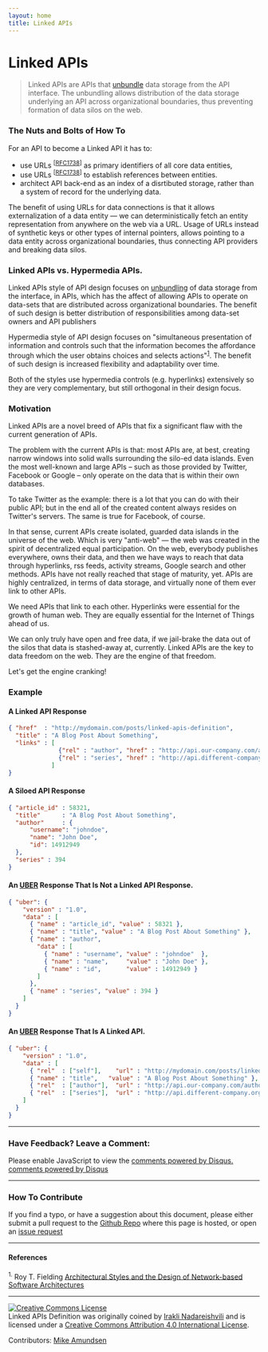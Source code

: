 ```yaml
---
layout: home
title: Linked APIs
---
```


# Linked APIs

> Linked APIs are APIs that [unbundle](http://www.vox.com/2014/6/24/5840248/the-powerful-economic-principle-behind-yo) data storage from the API interface. The unbundling allows distribution of the data storage underlying an API across organizational boundaries, thus preventing formation of data silos on the web.

### The Nuts and Bolts of How To

For an API to become a Linked API it has to:

- use URLs <sup>[[RFC1738](http://www.ietf.org/rfc/rfc1738.txt)]</sup> as primary identifiers of all core data entities, 
- use URLs <sup>[[RFC1738](http://www.ietf.org/rfc/rfc1738.txt)]</sup> to establish references between entities.
- architect API back-end as an index of a disrtibuted storage, rather than a system of record for the underlying data.

The benefit of using URLs for data connections is that it allows externalization of a data entity — we can deterministically fetch an entity representation from anywhere on the web via a URL. Usage of URLs instead of synthetic keys or other types of internal pointers, allows pointing to a data entity across organizational boundaries, thus connecting API providers and breaking data silos.

### Linked APIs vs. Hypermedia APIs.

Linked APIs style of API design focuses on [unbundling](http://www.vox.com/2014/6/24/5840248/the-powerful-economic-principle-behind-yo) of data storage from the interface, in APIs, which has the affect of allowing APIs to operate on data-sets that are distributed across organizational boundaries. The benefit of such design is better distribution of responsibilities among data-set owners and API publishers

Hypermedia style of API design focuses on "simultaneous presentation of information and controls such that the information becomes the affordance through which the user obtains choices and selects actions"<sup><a href="#fn1" id="ref1">1</a></sup>. The benefit of such design is increased flexibility and adaptability over time.  

Both of the styles use hypermedia controls (e.g. hyperlinks) extensively so they are very complementary, but still orthogonal in their design focus.

### Motivation

Linked APIs are a novel breed of APIs that fix a significant flaw with the current generation of APIs.

The problem with the current APIs is that: most APIs are, at best, creating narrow windows into solid walls surrounding the silo-ed data islands. Even the most well-known and large APIs – such as those provided by Twitter, Facebook or Google – only operate on the data that is within their own databases.

To take Twitter as the example: there is a lot that you can do with their public API; but in the end all of the created content always resides on Twitter's servers. The same is true for Facebook, of course. 

In that sense, current APIs create isolated, guarded data islands in the universe of the web. Which is very "anti-web" — the web was created in the spirit of decentralized equal participation. On the web, everybody publishes everywhere, owns their data, and then we have ways to reach that data through hyperlinks, rss feeds, activity streams, Google search and other methods. APIs have not really reached that stage of maturity, yet. APIs are highly centralized, in terms of data storage, and virtually none of them ever link to other APIs.

We need APIs that link to each other. Hyperlinks were essential for the growth of human web. They are equally essential for the Internet of Things ahead of us. 

We can only truly have open and free data, if we jail-brake the data out of the silos that data is stashed-away at, currently. Linked APIs are the key to data freedom on the web. They are the engine of that freedom. 

Let's get the engine cranking!

### Example

#### A Linked API Response

```json
{ "href"  : "http://mydomain.com/posts/linked-apis-definition",
  "title" : "A Blog Post About Something",
  "links" : [
              {"rel" : "author", "href" : "http://api.our-company.com/authors/johndoe"},
              {"rel" : "series", "href" : "http://api.different-company.org/someseries"}
            ]
}
```     

#### A Siloed API Response

```json
{ "article_id" : 58321,
  "title"      : "A Blog Post About Something",
  "author"     : {
      "username": "johndoe",
      "name": "John Doe",
      "id": 14912949
  }, 
  "series" : 394
}
```    

#### An [UBER](https://rawgit.com/mamund/media-types/master/uber-hypermedia.html) Response That Is Not a Linked API Response.

```json
{ "uber": {
    "version" : "1.0",
    "data" : [
      { "name" : "article_id", "value" : 58321 },
      { "name" : "title", "value" : "A Blog Post About Something" },
      { "name" : "author",
        "data" : [
          { "name" : "username", "value" : "johndoe"  },
          { "name" : "name",     "value" : "John Doe" },
          { "name" : "id",       "value" : 14912949 }
        ]
      },
      { "name" : "series", "value" : 394 }
    ]    
  }
}
```

#### An [UBER](https://rawgit.com/mamund/media-types/master/uber-hypermedia.html) Response That Is A Linked API.


```json
{ "uber": {
    "version" : "1.0",
    "data" : [
      { "rel"  : ["self"],    "url" : "http://mydomain.com/posts/linked-apis-definition" },
      { "name" : "title",   "value" : "A Blog Post About Something" },
      { "rel"  : ["author"],  "url" : "http://api.our-company.com/authors/johndoe" },
      { "rel"  : ["series"],  "url" : "http://api.different-company.org/someseries" }
    ]    
  }
}
```

-----------------------

### Have Feedback? Leave a Comment:

<div id="disqus_thread"></div>
<script type="text/javascript">
    /* * * CONFIGURATION VARIABLES: EDIT BEFORE PASTING INTO YOUR WEBPAGE * * */
    var disqus_shortname = 'linkedapis'; // required: replace example with your forum shortname

    /* * * DON'T EDIT BELOW THIS LINE * * */
    (function() {
        var dsq = document.createElement('script'); dsq.type = 'text/javascript'; dsq.async = true;
        dsq.src = '//' + disqus_shortname + '.disqus.com/embed.js';
        (document.getElementsByTagName('head')[0] || document.getElementsByTagName('body')[0]).appendChild(dsq);
    })();
</script>
<noscript>Please enable JavaScript to view the <a href="http://disqus.com/?ref_noscript">comments powered by Disqus.</a></noscript>
<a href="http://disqus.com" class="dsq-brlink">comments powered by <span class="logo-disqus">Disqus</span></a>

-----------------------

### How To Contribute

If you find a typo, or have a suggestion about this document, please either submit a pull request to the [Github Repo](https://github.com/inadarei/linkedapis) where this page is hosted, or open an [issue request](https://github.com/inadarei/linkedapis/issues)

------------------------

#### References

<sup id="fn1">1.</sup> Roy T. Fielding [Architectural Styles and
the Design of Network-based Software Architectures](http://www.ics.uci.edu/~fielding/pubs/dissertation/top.htm)

-----------------------

<a rel="license" href="http://creativecommons.org/licenses/by/4.0/"><img alt="Creative Commons License" style="border-width:0" src="https://i.creativecommons.org/l/by/4.0/80x15.png" /></a><br /><span xmlns:dct="http://purl.org/dc/terms/" href="http://purl.org/dc/dcmitype/Text" property="dct:title" rel="dct:type">Linked APIs Definition</span> was originally coined by <a xmlns:cc="http://creativecommons.org/ns#" href="https://twitter.com/inadarei" property="cc:attributionName" rel="cc:attributionURL">Irakli Nadareishvili</a>  and is licensed under a <a rel="license" href="http://creativecommons.org/licenses/by/4.0/">Creative Commons Attribution 4.0 International License</a>.

Contributors: [Mike Amundsen](https://twitter.com/mamund)